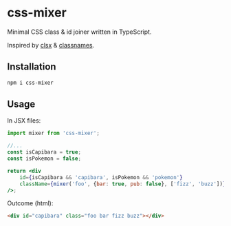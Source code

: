 # css-mixer
Minimal CSS class & id joiner written in TypeScript.

Inspired by [clsx](https://github.com/lukeed/clsx) & [classnames](https://github.com/JedWatson/classnames).

## Installation
```bash
npm i css-mixer
```

## Usage
In JSX files:
```jsx
import mixer from 'css-mixer';

//...
const isCapibara = true;
const isPokemon = false;

return <div
    id={isCapibara && 'capibara', isPokemon && 'pokemon'}
    className={mixer('foo', {bar: true, pub: false}, ['fizz', 'buzz'])}
/>;
```
Outcome (html): 
```html
<div id="capibara" class="foo bar fizz buzz"></div>
```